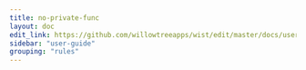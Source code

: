 ```yaml
---
title: no-private-func
layout: doc
edit_link: https://github.com/willowtreeapps/wist/edit/master/docs/user-guide/rules/no-private-func
sidebar: "user-guide"
grouping: "rules"
---
```

